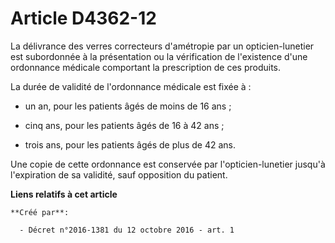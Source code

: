 # Article D4362-12

La délivrance des verres correcteurs d'amétropie par un opticien-lunetier est subordonnée à la présentation ou la
vérification de l'existence d'une ordonnance médicale comportant la prescription de ces produits. 

La durée de validité de l'ordonnance médicale est fixée à : 

- un an, pour les patients âgés de moins de 16 ans ; 

- cinq ans, pour les patients âgés de 16 à 42 ans ; 

- trois ans, pour les patients âgés de plus de 42 ans. 

Une copie de cette ordonnance est conservée par l'opticien-lunetier jusqu'à l'expiration de sa validité, sauf opposition du
patient.

**Liens relatifs à cet article**

	**Créé par**:

	  - Décret n°2016-1381 du 12 octobre 2016 - art. 1
